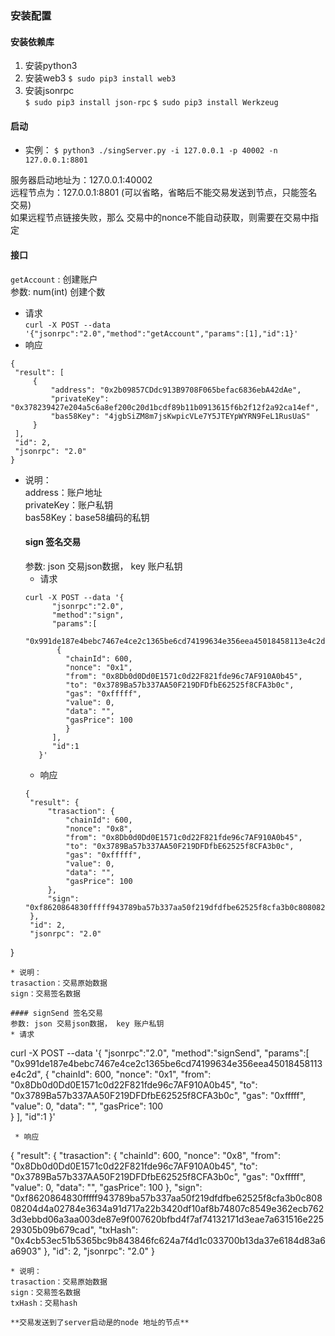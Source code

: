 
### 安装配置
#### 安装依赖库
1. 安装python3
2. 安装web3 
   `$ sudo pip3 install web3`
3. 安装jsonrpc   
   `$ sudo pip3 install json-rpc`
   `$ sudo pip3 install Werkzeug`

#### 启动
   * 实例：
      `$ python3 ./singServer.py -i 127.0.0.1 -p 40002 -n 127.0.0.1:8801` 
     
   服务器启动地址为：127.0.0.1:40002   
   远程节点为：127.0.0.1:8801 (可以省略，省略后不能交易发送到节点，只能签名交易)      
   如果远程节点链接失败，那么 交易中的nonce不能自动获取，则需要在交易中指定
#### 接口
   `getAccount` : 创建账户  
   参数: num(int) 创建个数
   * 请求  
   `curl -X POST --data '{"jsonrpc":"2.0","method":"getAccount","params":[1],"id":1}'` 
   * 响应
   ```
   {
    "result": [
        {
            "address": "0x2b09857CDdc913B9708F065befac6836ebA42dAe",
            "privateKey": "0x378239427e204a5c6a8ef200c20d1bcdf89b11b0913615f6b2f12f2a92ca14ef",
            "bas58Key": "4jgbSiZM8m7jsKwpicVLe7Y5JTEYpWYRN9FeL1RusUaS"
        }
    ],
    "id": 2,
    "jsonrpc": "2.0"
}
   ```
* 说明：    
  address：账户地址    
  privateKey：账户私钥    
  bas58Key：base58编码的私钥
  #### sign 签名交易
   参数: json 交易json数据， key 账户私钥
   * 请求  
   ```
   curl -X POST --data '{
         "jsonrpc":"2.0",
         "method":"sign",
         "params":[
          "0x991de187e4bebc7467e4ce2c1365be6cd74199634e356eea45018458113e4c2d",
          {
            "chainId": 600, 
            "nonce": "0x1", 
            "from": "0x8Db0d0Dd0E1571c0d22F821fde96c7AF910A0b45",
            "to": "0x3789Ba57b337AA50F219DFDfbE62525f8CFA3b0c", 
            "gas": "0xfffff", 
            "value": 0, 
            "data": "", 
            "gasPrice": 100  
            }
         ],
         "id":1
      }'
  ``` 
   * 响应
   ```
   {
    "result": {
        "trasaction": {
            "chainId": 600,
            "nonce": "0x8",
            "from": "0x8Db0d0Dd0E1571c0d22F821fde96c7AF910A0b45",
            "to": "0x3789Ba57b337AA50F219DFDfbE62525f8CFA3b0c",
            "gas": "0xfffff",
            "value": 0,
            "data": "",
            "gasPrice": 100
        },
        "sign": "0xf8620864830fffff943789ba57b337aa50f219dfdfbe62525f8cfa3b0c80808204d4a02784e3634a91d717a22b3420df10af8b74807c8549e362ecb7623d3ebbd06a3aa003de87e9f007620bfbd4f7af74132171d3eae7a631516e22529305b09b679cad"
    },
    "id": 2,
    "jsonrpc": "2.0"
}
   ```
* 说明：    
  trasaction：交易原始数据    
  sign：交易签名数据    
  
#### signSend 签名交易
   参数: json 交易json数据， key 账户私钥
   * 请求  
   ```
   curl -X POST --data '{
         "jsonrpc":"2.0",
         "method":"signSend",
         "params":[
          "0x991de187e4bebc7467e4ce2c1365be6cd74199634e356eea45018458113e4c2d",
          {
            "chainId": 600, 
            "nonce": "0x1", 
            "from": "0x8Db0d0Dd0E1571c0d22F821fde96c7AF910A0b45",
            "to": "0x3789Ba57b337AA50F219DFDfbE62525f8CFA3b0c", 
            "gas": "0xfffff", 
            "value": 0, 
            "data": "", 
            "gasPrice": 100  
            }
         ],
         "id":1
      }'
  ``` 
   * 响应
   ```
   {
    "result": {
        "trasaction": {
            "chainId": 600,
            "nonce": "0x8",
            "from": "0x8Db0d0Dd0E1571c0d22F821fde96c7AF910A0b45",
            "to": "0x3789Ba57b337AA50F219DFDfbE62525f8CFA3b0c",
            "gas": "0xfffff",
            "value": 0,
            "data": "",
            "gasPrice": 100
        },
        "sign": "0xf8620864830fffff943789ba57b337aa50f219dfdfbe62525f8cfa3b0c80808204d4a02784e3634a91d717a22b3420df10af8b74807c8549e362ecb7623d3ebbd06a3aa003de87e9f007620bfbd4f7af74132171d3eae7a631516e22529305b09b679cad",
        "txHash": "0x4cb53ec51b5365bc9b843846fc624a7f4d1c033700b13da37e6184d83a6a6903"
    },
    "id": 2,
    "jsonrpc": "2.0"
   }
   ```
* 说明：    
  trasaction：交易原始数据    
  sign：交易签名数据    
  txHash：交易hash      
   
   **交易发送到了server启动是的node 地址的节点**
  
   
